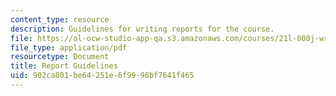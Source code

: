 ```yaml
---
content_type: resource
description: Guidelines for writing reports for the course.
file: https://ol-ocw-studio-app-qa.s3.amazonaws.com/courses/21l-000j-writing-about-literature-fall-2010/902ca801be64251e6f9998bf7641f465_MIT21L_000JF10_assn02.pdf
file_type: application/pdf
resourcetype: Document
title: Report Guidelines
uid: 902ca801-be64-251e-6f99-98bf7641f465
---
```

